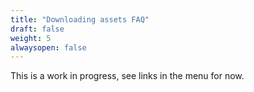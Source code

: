 ```yaml
---
title: "Downloading assets FAQ"
draft: false
weight: 5
alwaysopen: false
---
```


This is a work in progress, see links in the menu for now.
